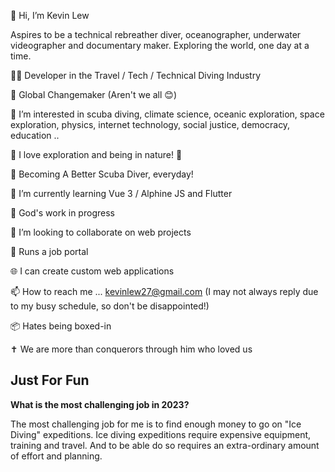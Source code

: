 👋 Hi, I’m Kevin Lew

Aspires to be a technical rebreather diver, oceanographer, underwater videographer and documentary maker. Exploring the world, one day at a time.

👨‍💻 Developer in the Travel / Tech / Technical Diving Industry

🌈 Global Changemaker (Aren't we all 😊)

👀 I’m interested in scuba diving, climate science, oceanic exploration, space exploration, physics, internet technology, social justice, democracy, education ..

🧡 I love exploration and being in nature! 🌲

🤿 Becoming A Better Scuba Diver, everyday!

🌱 I’m currently learning Vue 3 / Alphine JS and Flutter

🙏 God's work in progress

💞️ I’m looking to collaborate on web projects

💼 Runs a job portal

🌐 I can create custom web applications

📫 How to reach me ... kevinlew27@gmail.com (I may not always reply due to my busy schedule, so don't be disappointed!)

📦 Hates being boxed-in

✝️ We are more than conquerors through him who loved us

## Just For Fun

**What is the most challenging job in 2023?**

The most challenging job for me is to find enough money to go on "Ice Diving" expeditions. Ice diving expeditions require expensive equipment, training and travel. And to be able do so requires an extra-ordinary amount of effort and planning.


